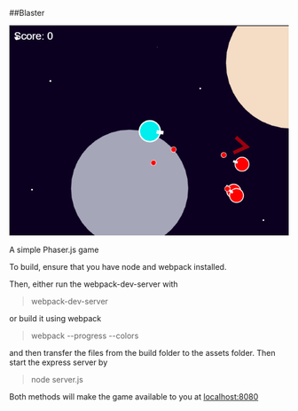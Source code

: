 ##Blaster

![blaster image](./blaster.png)

A simple Phaser.js game

To build, ensure that you have node and webpack installed.

Then, either run the webpack-dev-server with

>webpack-dev-server

or build it using webpack

>webpack --progress --colors

and then transfer the files from the build folder to the assets folder.  Then start the express server by

> node server.js

Both methods will make the game available to you at [localhost:8080](localhost:8080)
